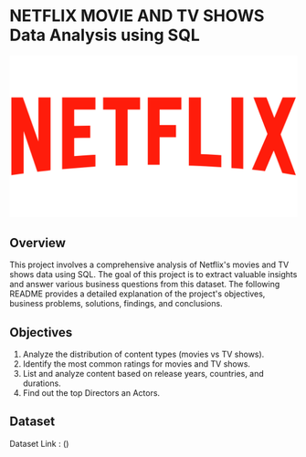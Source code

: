 # NETFLIX MOVIE AND TV SHOWS Data Analysis using SQL

![Netflix Logo](https://github.com/GOWTHAMVANTAKULA/NETFLIX_SQL_PROJECT/blob/main/Netflix-Logo.png)

## Overview
This project involves a comprehensive analysis of Netflix's movies and TV shows data using SQL. The goal of this project is to extract valuable insights and answer various business questions from this dataset. The following README provides a detailed explanation of the project's objectives, business problems, solutions, findings, and conclusions.

## Objectives
1. Analyze the distribution of content types (movies vs TV shows).
2. Identify the most common ratings for movies and TV shows.
3. List and analyze content based on release years, countries, and durations.
4. Find out the top Directors an Actors.

## Dataset
Dataset Link : ()

